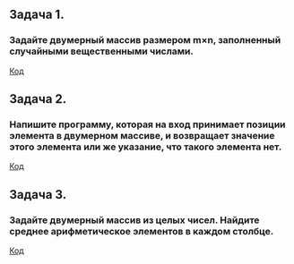 ## Задача 1.

### Задайте двумерный массив размером m×n, заполненный случайными вещественными числами.

[Код](/Exp01/Program.cs)

## Задача 2.

### Напишите программу, которая на вход принимает позиции элемента в двумерном массиве, и возвращает значение этого элемента или же указание, что такого элемента нет.

[Код](/Exp02/Program.cs)

## Задача 3.

### Задайте двумерный массив из целых чисел. Найдите среднее арифметическое элементов в каждом столбце.

[Код](/Exp03/Program.cs)